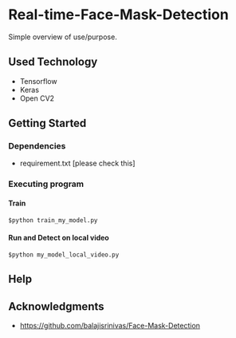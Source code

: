 # Real-time-Face-Mask-Detection


Simple overview of use/purpose.

## Used Technology
* Tensorflow
* Keras
* Open CV2 


## Getting Started

### Dependencies

* requirement.txt [please check this] 

### Executing program

#### Train 

```
$python train_my_model.py
```

#### Run and Detect on local video

```
$python my_model_local_video.py
```

## Help




## Acknowledgments

* https://github.com/balajisrinivas/Face-Mask-Detection
